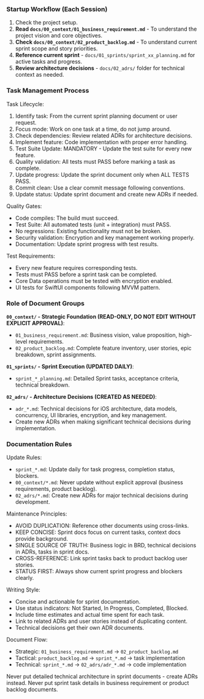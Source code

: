 ### Startup Workflow (Each Session)

1. Check the project setup.
2. **Read `docs/00_context/01_business_requirement.md`** - To understand the project vision and core objectives.
3. **Check `docs/00_context/02_product_backlog.md`** - To understand current sprint scope and story priorities.
4. **Reference current sprint** - `docs/01_sprints/sprint_xx_planning.md` for active tasks and progress.
5. **Review architecture decisions** - `docs/02_adrs/` folder for technical context as needed.

### Task Management Process

Task Lifecycle:
  1. Identify task: From the current sprint planning document or user request.
  2. Focus mode: Work on one task at a time, do not jump around.
  3. Check dependencies: Review related ADRs for architecture decisions.
  4. Implement feature: Code implementation with proper error handling.
  5. Test Suite Update: MANDATORY - Update the test suite for every new feature.
  6. Quality validation: All tests must PASS before marking a task as complete.
  7. Update progress: Update the sprint document only when ALL TESTS PASS.
  8. Commit clean: Use a clear commit message following conventions.
  9. Update status: Update sprint document and create new ADRs if needed.

Quality Gates:
  - Code compiles: The build must succeed.
  - Test Suite: All automated tests (unit + integration) must PASS.
  - No regressions: Existing functionality must not be broken.
  - Security validation: Encryption and key management working properly.
  - Documentation: Update sprint progress with test results.

Test Requirements:
  - Every new feature requires corresponding tests.
  - Tests must PASS before a sprint task can be completed.
  - Core Data operations must be tested with encryption enabled.
  - UI tests for SwiftUI components following MVVM pattern.

### Role of Document Groups

**`00_context/` - Strategic Foundation (READ-ONLY, DO NOT EDIT WITHOUT EXPLICIT APPROVAL)**:
- `01_business_requirement.md`: Business vision, value proposition, high-level requirements.
- `02_product_backlog.md`: Complete feature inventory, user stories, epic breakdown, sprint assignments.

**`01_sprints/` - Sprint Execution (UPDATED DAILY)**:
- `sprint_*_planning.md`: Detailed Sprint tasks, acceptance criteria, technical breakdown.

**`02_adrs/` - Architecture Decisions (CREATED AS NEEDED)**:
- `adr_*.md`: Technical decisions for iOS architecture, data models, concurrency, UI libraries, encryption, and key management.
- Create new ADRs when making significant technical decisions during implementation.

### Documentation Rules

Update Rules:
  - `sprint_*.md`: Update daily for task progress, completion status, blockers.
  - `00_context/*.md`: Never update without explicit approval (business requirements, product backlog).
  - `02_adrs/*.md`: Create new ADRs for major technical decisions during development.

Maintenance Principles:
  - AVOID DUPLICATION: Reference other documents using cross-links.
  - KEEP CONCISE: Sprint docs focus on current tasks, context docs provide background.
  - SINGLE SOURCE OF TRUTH: Business logic in BRD, technical decisions in ADRs, tasks in sprint docs.
  - CROSS-REFERENCE: Link sprint tasks back to product backlog user stories.
  - STATUS FIRST: Always show current sprint progress and blockers clearly.

Writing Style:
  - Concise and actionable for sprint documentation.
  - Use status indicators: Not Started, In Progress, Completed, Blocked.
  - Include time estimates and actual time spent for each task.
  - Link to related ADRs and user stories instead of duplicating content.
  - Technical decisions get their own ADR documents.

Document Flow: 
  - Strategic: `01_business_requirement.md` → `02_product_backlog.md`
  - Tactical: `product_backlog.md` → `sprint_*.md` → task implementation
  - Technical: `sprint_*.md` → `02_adrs/adr_*.md` → code implementation
  
Never put detailed technical architecture in sprint documents - create ADRs instead.
Never put sprint task details in business requirement or product backlog documents.